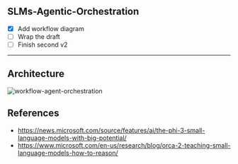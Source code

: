## SLMs-Agentic-Orchestration

- [X] Add workflow diagram 
- [ ] Wrap the draft 
- [ ] Finish second v2 

---

## Architecture 
![workflow-agent-orchestration](https://github.com/user-attachments/assets/b641a4d9-b975-43ca-9e8c-1f0318ec4809)












## References
- https://news.microsoft.com/source/features/ai/the-phi-3-small-language-models-with-big-potential/
- https://www.microsoft.com/en-us/research/blog/orca-2-teaching-small-language-models-how-to-reason/
